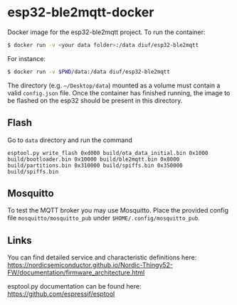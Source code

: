 # esp32-ble2mqtt-docker

Docker image for the esp32-ble2mqtt project.
To run the container: 
```sh
$ docker run -v <your data folder>:/data diuf/esp32-ble2mqtt
```

For instance: 
```sh
$ docker run -v $PWD/data:/data diuf/esp32-ble2mqtt
```
The directory (e.g. `~/Desktop/data`) mounted as a volume must contain a valid 
`config.json` file. Once the container has finished running, the image to be 
flashed on the esp32 should be present in this directory.

## Flash
Go to `data` directory and run the command

```
esptool.py write_flash 0xd000 build/ota_data_initial.bin 0x1000 build/bootloader.bin 0x10000 build/ble2mqtt.bin 0x8000 build/partitions.bin 0x310000 build/spiffs.bin 0x350000 build/spiffs.bin
```

## Mosquitto
To test the MQTT broker you may use Mosquitto. Place the provided config file `mosquitto/mosquitto_pub` under `$HOME/.config/mosquitto_pub`.


## Links
You can find detailed service and characteristic definitions here: 
https://nordicsemiconductor.github.io/Nordic-Thingy52-FW/documentation/firmware_architecture.html

esptool.py documentation can be found here:
https://github.com/espressif/esptool
